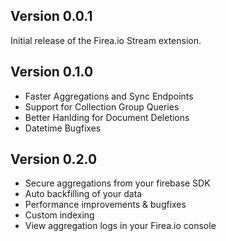 
## Version 0.0.1

Initial release of the Firea.io Stream extension.
## Version 0.1.0

- Faster Aggregations and Sync Endpoints
- Support for Collection Group Queries
- Better Hanlding for Document Deletions
- Datetime Bugfixes

## Version 0.2.0

- Secure aggregations from your firebase SDK
- Auto backfilling of your data
- Performance improvements & bugfixes
- Custom indexing
- View aggregation logs in your Firea.io console

